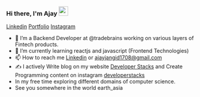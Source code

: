 ### Hi there, I'm Ajay <img src="https://media.giphy.com/media/hvRJCLFzcasrR4ia7z/giphy.gif" width="25px">

[Linkedin][linkedin]
[Portfolio](https://ajayjangidresume.netlify.app/)
[Instagram](https://www.instagram.com/ajay.sharma178/)



- 👔 I’m a Backend Developer at @tradebrains working on various layers of Fintech products.
- 🌱 I’m currently learning reactjs and javascript (Frontend Technologies)
- 📫 How to reach me [Linkedin][linkedin] or ajayjangid1708@gmail.com
- ✍️ I actively Write blog on my website [Developer Stacks](https://developerstacks.com/) and Create Programming content on instagram [developerstacks](https://www.instagram.com/developerstacks/) 
- In my free time exploring different domains of computer science.
- See you somewhere in the world earth_asia

<!---
AjayJangid17/AjayJangid17 is a ✨ special ✨ repository because its `README.md` (this file) appears on your GitHub profile.
You can click the Preview link to take a look at your changes.
--->
[linkedin]: https://www.linkedin.com/in/ajay-jangid-69b99a198
